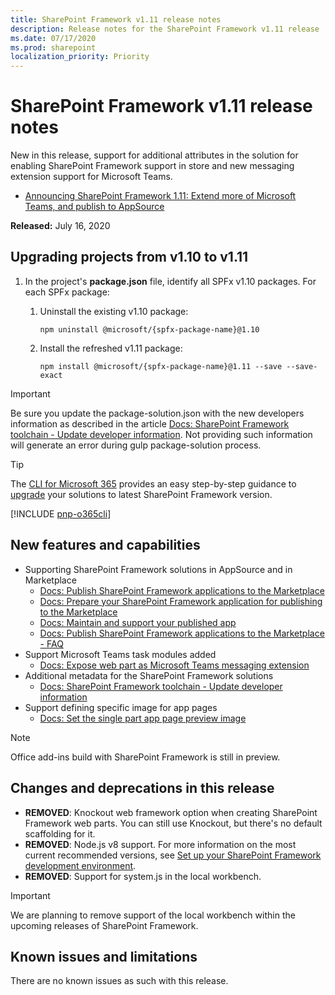 ```yaml
---
title: SharePoint Framework v1.11 release notes
description: Release notes for the SharePoint Framework v1.11 release
ms.date: 07/17/2020
ms.prod: sharepoint
localization_priority: Priority
---
```

# SharePoint Framework v1.11 release notes

New in this release, support for additional attributes in the solution for enabling SharePoint Framework support in store and new messaging extension support for Microsoft Teams.

* [Announcing SharePoint Framework 1.11: Extend more of Microsoft Teams, and publish to AppSource](https://developer.microsoft.com/en-us/microsoft-365/blogs/announcing-sharepoint-framework-1-11-extend-more-of-microsoft-teams-and-publish-to-appsource/)

**Released:** July 16, 2020

## Upgrading projects from v1.10 to v1.11

1. In the project's **package.json** file, identify all SPFx v1.10 packages. For each SPFx package:
    1. Uninstall the existing v1.10 package:

        ```console
        npm uninstall @microsoft/{spfx-package-name}@1.10
        ```

    1. Install the refreshed v1.11 package:

        ```console
        npm install @microsoft/{spfx-package-name}@1.11 --save --save-exact
        ```
> [!IMPORTANT]
> Be sure you update the package-solution.json with the new developers information as described in the article [Docs: SharePoint Framework toolchain - Update developer information](toolchain/sharepoint-framework-toolchain.md). Not providing such information will generate an error during gulp package-solution process.

> [!TIP]
> The [CLI for Microsoft 365](https://aka.ms/o365cli) provides an easy step-by-step guidance to [upgrade](https://pnp.github.io/cli-microsoft365/cmd/spfx/project/project-upgrade/) your solutions to latest SharePoint Framework version.

[!INCLUDE [pnp-o365cli](../../includes/snippets/open-source/pnp-o365cli.md)]

## New features and capabilities

- Supporting SharePoint Framework solutions in AppSource and in Marketplace
  - [Docs: Publish SharePoint Framework applications to the Marketplace](publish-to-marketplace-overview.md)
  - [Docs: Prepare your SharePoint Framework application for publishing to the Marketplace](publish-to-marketplace-checklist.md)
  - [Docs: Maintain and support your published app](publish-to-marketplace-after-publishing.md)
  - [Docs: Publish SharePoint Framework applications to the Marketplace - FAQ](publish-to-marketplace-faq.yml)
- Support Microsoft Teams task modules added
  - [Docs: Expose web part as Microsoft Teams messaging extension](build-for-teams-expose-webparts-teams.md#expose-web-part-as-microsoft-teams-messaging-extension)
- Additional metadata for the SharePoint Framework solutions
  - [Docs: SharePoint Framework toolchain - Update developer information](toolchain/sharepoint-framework-toolchain.md)
- Support defining specific image for app pages
  - [Docs: Set the single part app page preview image](web-parts/basics/configure-web-part-icon.md#set-the-single-part-app-page-preview-image)

> [!NOTE]
> Office add-ins build with SharePoint Framework is still in preview.

## Changes and deprecations in this release

- **REMOVED**: Knockout web framework option when creating SharePoint Framework web parts. You can still use Knockout, but there's no default scaffolding for it.
- **REMOVED**: Node.js v8 support. For more information on the most current recommended versions, see [Set up your SharePoint Framework development environment](set-up-your-development-environment.md).
- **REMOVED**: Support for system.js in the local workbench.

> [!IMPORTANT]
> We are planning to remove support of the local workbench within the upcoming releases of SharePoint Framework.

## Known issues and limitations

There are no known issues as such with this release.
